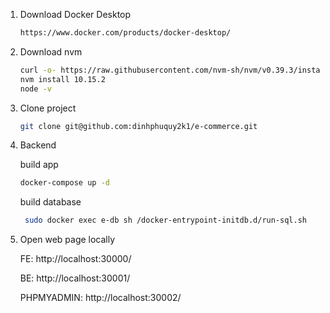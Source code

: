 1. Download Docker Desktop
   ```sh
   https://www.docker.com/products/docker-desktop/
    ```
2. Download nvm

    ```sh
    curl -o- https://raw.githubusercontent.com/nvm-sh/nvm/v0.39.3/install.sh | bash
    nvm install 10.15.2
    node -v
    ```

3. Clone project

    ```sh
    git clone git@github.com:dinhphuquy2k1/e-commerce.git
    ```

4. Backend

   build app

    ``` sh
    docker-compose up -d
    ```

   build database

   ``` sh
    sudo docker exec e-db sh /docker-entrypoint-initdb.d/run-sql.sh
    ```

5. Open web page locally

   FE: http://localhost:30000/

   BE: http://localhost:30001/

   PHPMYADMIN: http://localhost:30002/

